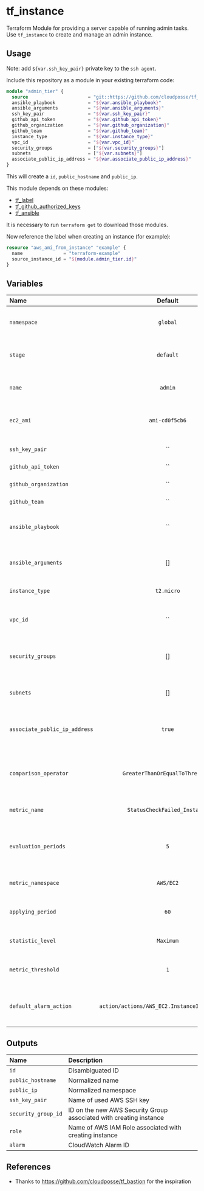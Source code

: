 # tf_instance

Terraform Module for providing a server capable of running admin tasks. Use `tf_instance` to create and manage an admin instance.

## Usage

Note: add `${var.ssh_key_pair}` private key to the `ssh agent`.

Include this repository as a module in your existing terraform code:

```terraform
module "admin_tier" {
  source                      = "git::https://github.com/cloudposse/tf_instance.git?ref=tags/0.1.0"
  ansible_playbook            = "${var.ansible_playbook}"
  ansible_arguments           = "${var.ansible_arguments}"
  ssh_key_pair                = "${var.ssh_key_pair}"
  github_api_token            = "${var.github_api_token}"
  github_organization         = "${var.github_organization}"
  github_team                 = "${var.github_team}"
  instance_type               = "${var.instance_type}"
  vpc_id                      = "${var.vpc_id}"
  security_groups             = ["${var.security_groups}"]
  subnets                     = ["${var.subnets}"]
  associate_public_ip_address = "${var.associate_public_ip_address}"
}
```

This will create a `id`, `public_hostname` and `public_ip`.

This module depends on these modules:

* [tf_label](https://github.com/cloudposse/tf_label)
* [tf_github_authorized_keys](https://github.com/cloudposse/tf_github_authorized_keys)
* [tf_ansible](https://github.com/cloudposse/tf_ansible)

It is necessary to run `terraform get` to download those modules.

Now reference the label when creating an instance (for example):
```terraform
resource "aws_ami_from_instance" "example" {
  name               = "terraform-example"
  source_instance_id = "${module.admin_tier.id}"
}
```

## Variables

|  Name                        |  Default                                     |  Description                                                                     | Required |
|:-----------------------------|:--------------------------------------------:|:---------------------------------------------------------------------------------|:--------:|
| `namespace`                  | `global`                                     | Namespace (e.g. `cp` or `cloudposse`) - required for `tf_label` module           | Yes      |
| `stage`                      | `default`                                    | Stage (e.g. `prod`, `dev`, `staging` - required for `tf_label` module            | Yes      |
| `name`                       | `admin`                                      | Name  (e.g. `bastion` or `db`) - required for `tf_label` module                  | Yes      |
| `ec2_ami`                    | `ami-cd0f5cb6`                               | By default it is an AMI provided by Amazon with Ubuntu 16.04                     | No       |
| `ssh_key_pair`               | ``                                           | SSH key pair to be provisioned on instance                                       | Yes      |
| `github_api_token`           | ``                                           | GitHub API token                                                                 | Yes      |
| `github_organization`        | ``                                           | GitHub organization name                                                         | Yes      |
| `github_team`                | ``                                           | GitHub team                                                                      | Yes      |
| `ansible_playbook`           | ``                                           | Path to the playbook - required for `tf_ansible` (e.g. `./admin_tier.yml`)       | Yes      |
| `ansible_arguments`          | []                                           | List of ansible arguments (e.g. `["--user=ubuntu"]`)                             | No       |
| `instance_type`              | `t2.micro`                                   | The type of the creating instance (e.g. `t2.micro`)                              | No       |
| `vpc_id`                     | ``                                           | The id of the VPC that the creating instance security group belongs to           | Yes      |
| `security_groups`            | []                                           | List of Security Group IDs allowed to connect to creating instance               | Yes      |
| `subnets`                    | []                                           | List of VPC Subnet IDs creating instance launched in                             | Yes      |
| `associate_public_ip_address`| `true`                                       | Associate a public ip address with the creating instance. Boolean value          | No       |
| `comparison_operator`        | `GreaterThanOrEqualToThreshold`              | Arithmetic operation to use when comparing the specified Statistic and Threshold | Yes      |
| `metric_name`                | `StatusCheckFailed_Instance`                 | Name for the alarm's associated metric                                           | Yes      |
| `evaluation_periods`         | `5`                                          | Number of periods over which data is compared to the specified threshold         | Yes      |
| `metric_namespace`           | `AWS/EC2`                                    | Namespace for the alarm's associated metric                                      | Yes      |
| `applying_period`            | `60`                                         | Period in seconds over which the specified statistic is applied                  | Yes      |
| `statistic_level`            | `Maximum`                                    | Statistic to apply to the alarm's associated metric                              | Yes      |
| `metric_threshold`           | `1`                                          | Value against which the specified statistic is compared                          | Yes      |
| `default_alarm_action`       |`action/actions/AWS_EC2.InstanceId.Reboot/1.0`| String of action to execute when this alarm transitions into an ALARM state      | Yes      |





## Outputs

| Name                | Description                                                        |
|:--------------------|:-------------------------------------------------------------------|
| `id`                | Disambiguated ID                                                   |
| `public_hostname`   | Normalized name                                                    |
| `public_ip`         | Normalized namespace                                               |
| `ssh_key_pair`      | Name of used AWS SSH key                                           |
| `security_group_id` | ID on the new AWS Security Group associated with creating instance |
| `role`              | Name of AWS IAM Role associated with creating instance             |
| `alarm`             | CloudWatch Alarm ID                                                |

## References
* Thanks to https://github.com/cloudposse/tf_bastion for the inspiration
